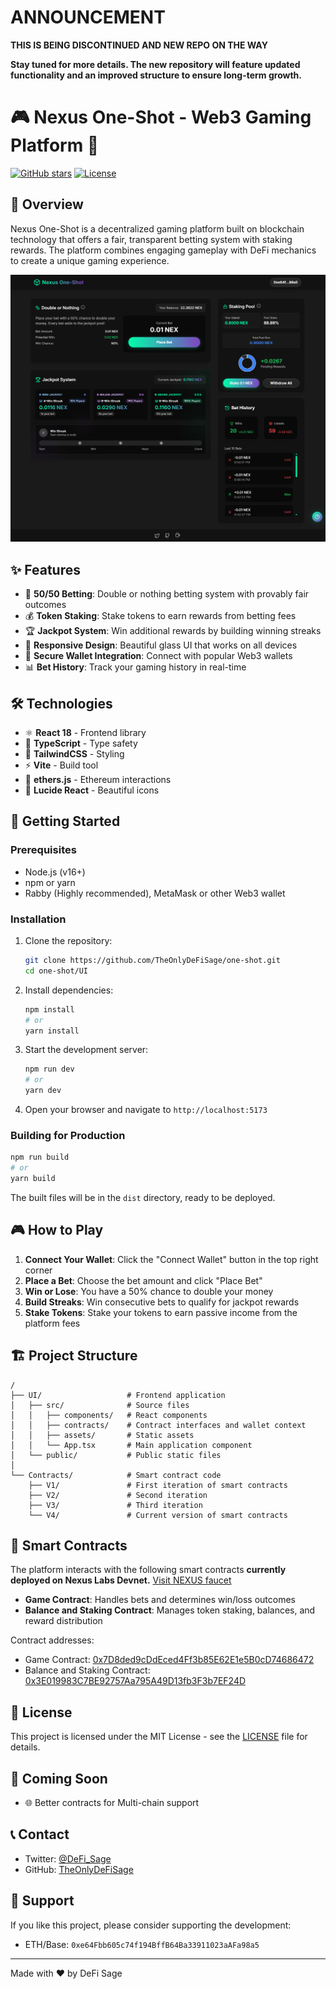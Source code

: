 # **ANNOUNCEMENT**
 **THIS IS BEING DISCONTINUED AND NEW REPO ON THE WAY**
 
 **Stay tuned for more details. The new repository will feature updated functionality and an improved structure to ensure long-term growth.**




# 🎮 Nexus One-Shot - Web3 Gaming Platform 🎲

[![GitHub stars](https://img.shields.io/github/stars/TheOnlyDeFiSage/one-shot?style=social)](https://github.com/TheOnlyDeFiSage/one-shot)
[![License](https://img.shields.io/badge/license-MIT-blue.svg)](../LICENSE)

## 📝 Overview

Nexus One-Shot is a decentralized gaming platform built on blockchain technology that offers a fair, transparent betting system with staking rewards. The platform combines engaging gameplay with DeFi mechanics to create a unique gaming experience.

![Nexus One-Shot](./Screenshot/screenshot.png)

## ✨ Features

- 🎯 **50/50 Betting**: Double or nothing betting system with provably fair outcomes
- 💰 **Token Staking**: Stake tokens to earn rewards from betting fees
- 🏆 **Jackpot System**: Win additional rewards by building winning streaks
- 📱 **Responsive Design**: Beautiful glass UI that works on all devices
- 🔐 **Secure Wallet Integration**: Connect with popular Web3 wallets
- 📊 **Bet History**: Track your gaming history in real-time

## 🛠️ Technologies

- ⚛️ **React 18** - Frontend library
- 🔷 **TypeScript** - Type safety
- 🎨 **TailwindCSS** - Styling
- ⚡ **Vite** - Build tool
- 🔗 **ethers.js** - Ethereum interactions
- 🔧 **Lucide React** - Beautiful icons

## 🚀 Getting Started

### Prerequisites

- Node.js (v16+)
- npm or yarn
- Rabby (Highly recommended), MetaMask or other Web3 wallet

### Installation

1. Clone the repository:
   ```bash
   git clone https://github.com/TheOnlyDeFiSage/one-shot.git
   cd one-shot/UI
   ```

2. Install dependencies:
   ```bash
   npm install
   # or
   yarn install
   ```

3. Start the development server:
   ```bash
   npm run dev
   # or
   yarn dev
   ```

4. Open your browser and navigate to `http://localhost:5173`

### Building for Production

```bash
npm run build
# or
yarn build
```

The built files will be in the `dist` directory, ready to be deployed.

## 🎮 How to Play

1. **Connect Your Wallet**: Click the "Connect Wallet" button in the top right corner
2. **Place a Bet**: Choose the bet amount and click "Place Bet"
3. **Win or Lose**: You have a 50% chance to double your money
4. **Build Streaks**: Win consecutive bets to qualify for jackpot rewards
5. **Stake Tokens**: Stake your tokens to earn passive income from the platform fees

## 🏗️ Project Structure

```
/
├── UI/                   # Frontend application
│   ├── src/              # Source files
│   │   ├── components/   # React components
│   │   ├── contracts/    # Contract interfaces and wallet context
│   │   ├── assets/       # Static assets
│   │   └── App.tsx       # Main application component
│   └── public/           # Public static files
│
└── Contracts/            # Smart contract code
    ├── V1/               # First iteration of smart contracts
    ├── V2/               # Second iteration
    ├── V3/               # Third iteration
    └── V4/               # Current version of smart contracts
```

## 🔧 Smart Contracts

The platform interacts with the following smart contracts **currently deployed on Nexus Labs Devnet.** [Visit NEXUS faucet](https://hub.nexus.xyz/)

- **Game Contract**: Handles bets and determines win/loss outcomes
- **Balance and Staking Contract**: Manages token staking, balances, and reward distribution

Contract addresses:
- Game Contract: [0x7D8ded9cDdEced4Ff3b85E62E1e5B0cD74686472](https://explorer.nexus.xyz/address/0x7D8ded9cDdEced4Ff3b85E62E1e5B0cD74686472)
- Balance and Staking Contract: [0x3E019983C7BE92757Aa795A49D13fb3F3b7EF24D](https://explorer.nexus.xyz/address/0x3E019983C7BE92757Aa795A49D13fb3F3b7EF24D)

## 📜 License

This project is licensed under the MIT License - see the [LICENSE](./LICENSE) file for details.

## 🔮 Coming Soon

- 🌐 Better contracts for Multi-chain support

## 📞 Contact

- Twitter: [@DeFi_Sage](https://x.com/DeFi_Sage)
- GitHub: [TheOnlyDeFiSage](https://github.com/TheOnlyDeFiSage)

## 🙏 Support

If you like this project, please consider supporting the development:

- ETH/Base: `0xe64Fbb605c74f194BffB64Ba33911023aAFa98a5`

---

Made with ❤️ by DeFi Sage 
